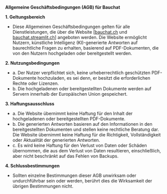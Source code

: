 **Allgemeine Geschäftsbedingungen (AGB) für Bauchat**

 **1. Geltungsbereich**
-   Diese Allgemeinen Geschäftsbedingungen gelten für alle Dienstleistungen, die über die Website [[bauchat.ch](http://bauchat.ch/) und  [bauchat.streamlit.ch](http://bauchat.streamlit.ch/)] angeboten werden. Die Website ermöglicht Nutzern, künstliche Intelligenz (KI)-generierte Antworten auf baurechtliche Fragen zu erhalten, basierend auf PDF-Dokumenten, die von den Nutzern hochgeladen oder bereitgestellt werden.

**2. Nutzungsbedingungen**
-   a. Der Nutzer verpflichtet sich, keine urheberrechtlich geschützten PDF-Dokumente hochzuladen, es sei denn, er besitzt die erforderlichen Rechte oder Lizenzen.
-   b. Die hochgeladenen oder bereitgestellten Dokumente werden auf Servern innerhalb der Europäischen Union gespeichert.

**3. Haftungsausschluss**
-   a. Die Website übernimmt keine Haftung für den Inhalt der hochgeladenen oder bereitgestellten PDF-Dokumente.
-   b. Die generierten Antworten basieren auf den Informationen in den bereitgestellten Dokumenten und stellen keine rechtliche Beratung dar. Die Website übernimmt keine Haftung für die Richtigkeit, Vollständigkeit oder Aktualität der generierten Antworten.
-   c. Es wird keine Haftung für den Verlust von Daten oder Schäden übernommen, die aus dem Verlust von Daten resultieren, einschließlich, aber nicht beschränkt auf das Fehlen von Backups.

**4. Schlussbestimmungen**
-   Sollten einzelne Bestimmungen dieser AGB unwirksam oder undurchführbar sein oder werden, berührt dies die Wirksamkeit der übrigen Bestimmungen nicht.